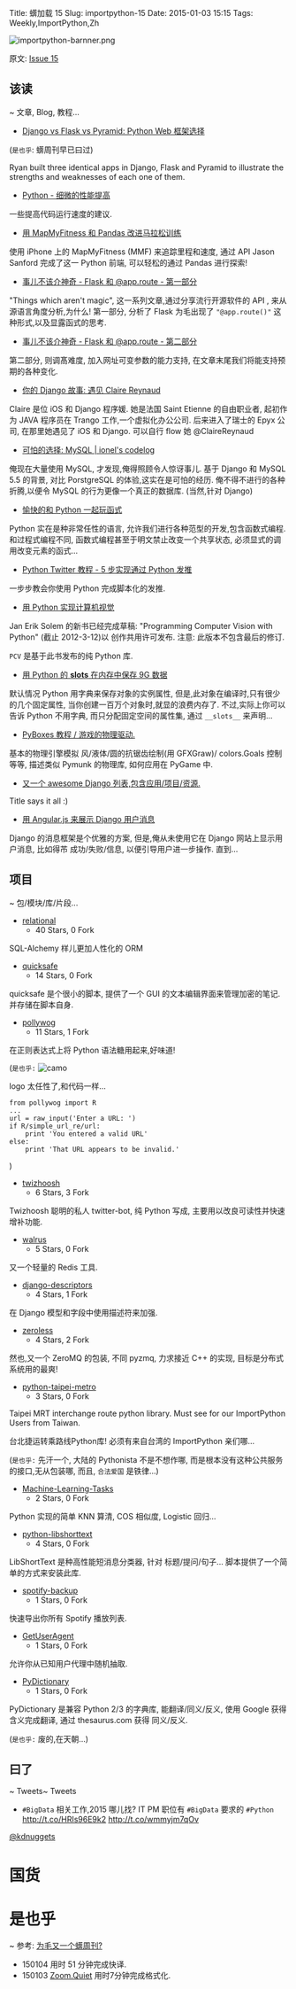 Title: 蠎加载 15
Slug: importpython-15
Date: 2015-01-03 15:15
Tags: Weekly,ImportPython,Zh 

![importpython-barnner.png](http://zoomq.qiniudn.com/ZQCollection/snap/importpython-barnner.png?imageView2/2/h/80)


原文: [Issue 15](http://importpython.com/newsletter/draft/15/)


## 该读
~ 文章, Blog, 教程...

- [Django vs Flask vs Pyramid: Python Web 框架选择](http://importpython.com/click/track/7df2176d1067ab71eb3f42d0fbf7b7ed3fe13dc7?source=www.airpair.com)

(`是也乎`: 蠎周刊早已曰过)

Ryan built three identical apps in Django, Flask and Pyramid to illustrate the strengths and weaknesses of each one of them.

- [Python - 细微的性能提高](http://importpython.com/click/track/0e1df236ae20aeaf23b11909aedcd615e814e954?source=pythonfasterway.uni.me)

一些提高代码运行速度的建议.

- [用 MapMyFitness 和 Pandas 改进马拉松训练](http://importpython.com/click/track/41d80d16a0509387d8161ecbd49fb7358efe7734?source=www.davidketcheson.info)

使用 iPhone 上的 MapMyFitness (MMF) 来追踪里程和速度,
通过 API Jason Sanford 完成了这一 Python 前端,
可以轻松的通过 Pandas 进行探索!

- [事儿不该介神奇 - Flask 和 @app.route - 第一部分](http://importpython.com/click/track/94cce063476e459710067f28e90be9337981a031?source=ains.co)

"Things which aren't magic", 
这一系列文章,通过分享流行开源软件的 API ,
来从源语言角度分析,为什么!
第一部分, 分析了 Flask 为毛出现了
`"@app.route()"`
这种形式,以及显露函式的思考.

- [事儿不该介神奇 - Flask 和 @app.route - 第二部分](http://importpython.com/click/track/31f8e37f28e6253d801a2597a3a3d526dc9572ba?source=ains.co)

第二部分, 则调髙难度,
加入网址可变参数的能力支持,
在文章末尾我们将能支持预期的各种变化.

- [你的 Django 故事: 遇见 Claire Reynaud](http://importpython.com/click/track/5051ea34d27ce6168983eb101009c722292e2772?source=blog.djangogirls.org)

Claire 是位 iOS 和 Django 程序媛. 
她是法国 Saint Etienne 的自由职业者,
起初作为 JAVA 程序员在 Trango 工作,一个虚拟化办公公司.
后来进入了瑞士的 Epyx 公司,
在那里她遇见了 iOS 和 Django.
可以自行 flow 她 @ClaireReynaud



- [可怕的选择: MySQL | ionel's codelog](http://importpython.com/click/track/49f5f80db162ef146b57568825ee2a0d146330cd?source=blog.ionelmc.ro)

俺现在大量使用 MySQL, 
才发现,俺得照顾令人惊讶事儿.
基于 Django 和 MySQL 5.5 的背景,
对比 PorstgreSQL 的体验,这实在是可怕的经历.
俺不得不进行的各种折腾,以便令 MySQL 的行为更像一个真正的数据库.
(当然,针对 Django)

- [愉快的和 Python 一起玩函式](http://importpython.com/click/track/fda184262fc41e49f6f7f41f89c9c3b9d0457139?source=speedfulpanic.net)

Python 实在是种非常任性的语言,
允许我们进行各种范型的开发,包含函数式编程.
和过程式编程不同,
函数式编程甚至于明文禁止改变一个共享状态,
必须显式的调用改变元素的函式...

- [Python Twitter 教程 - 5 步实现通过 Python 发推](http://importpython.com/click/track/3d6fd7bb56134419e4351994191288523037d424?source=nodotcom.org)

一步步教会你使用 Python 完成脚本化的发推.

- [用 Python 实现计算机视觉](http://importpython.com/click/track/9669baa0a90cb0329e220eb0f7a074edef826211?source=programmingcomputervision.com)

Jan Erik Solem 的新书已经完成草稿:
"Programming Computer Vision with Python"
(截止 2012-3-12)以 创作共用许可发布.
注意: 此版本不包含最后的修订.

`PCV` 是基于此书发布的纯 Python 库.

- [用 Python 的 __slots__ 在内存中保存 9G 数据](http://importpython.com/click/track/ccf8cbe90aeecbc771a4594719bc10b203b640b7?source=tech.oyster.com)

默认情况 Python 用字典来保存对象的实例属性,
但是,此对象在编译时,只有很少的几个固定属性,
当你创建一百万个对象时,就显的浪费内存了.
不过,实际上你可以告诉 Python 不用字典,
而只分配固定空间的属性集,
通过 `__slots__` 来声明...


- [PyBoxes 教程 / 游戏的物理驱动.](http://importpython.com/click/track/aa75dac13c51e1e08fb9e990eac6dd216fac402b?source=www.reddit.com)

基本的物理引擎模拟 风/液体/圆的抗锯齿绘制(用 GFXGraw)/ colors.Goals 控制等等,
描述类似 Pymunk 的物理库,
如何应用在 PyGame 中.

- [又一个 awesome Django 列表,包含应用/项目/资源.](http://importpython.com/click/track/a5e05213b5e6467f92139cea2f6c4e9fe2301f2f?source=github.com)

Title says it all :)

- [用 Angular.js 来展示 Django 用户消息](http://importpython.com/click/track/5227bf7f1cebfa5e6ce7f0d98736409f68072cdc?source=birdhouse.org)

Django 的消息框架是个优雅的方案,
但是,俺从未使用它在 Django 网站上显示用户消息,
比如得芇 成功/失败/信息,
以便引导用户进一步操作.
直到...

## 项目
~ 包/模块/库/片段...

- [relational](http://importpython.com/click/track/24f1cc20b803aea58990a35553aadf61f615712c?source=github.com)
    - 40 Stars, 0 Fork

SQL-Alchemy 样儿更加人性化的 ORM

- [quicksafe](http://importpython.com/click/track/2935d9a0a3fe6ff15a1f12fdf7b52766eee2bf83?source=github.com)
    - 14 Stars, 0 Fork

quicksafe 是个很小的脚本,
提供了一个 GUI 的文本编辑界面来管理加密的笔记.
并存储在脚本自身.


- [pollywog](http://importpython.com/click/track/287abd7c13defa7536e283c3efcb549b6a8e5a43?source=github.com)
    - 11 Stars, 1 Fork

在正则表达式上将 Python 语法糖用起来,好味道!

(`是也乎:`
![camo](https://camo.githubusercontent.com/e31877f0c3809a9103c32aefc9b5cb1dcd110dd0/687474703a2f2f6d656469612e636861726c65736c65696665722e636f6d2f626c6f672f70686f746f732f70313431393832323431352e31392e706e67)

logo 太任性了,和代码一样...

    from pollywog import R
    ...
    url = raw_input('Enter a URL: ')
    if R/simple_url_re/url:
        print 'You entered a valid URL'
    else:
        print 'That URL appears to be invalid.'

)

- [twizhoosh](http://importpython.com/click/track/410a68c5d593a23d3cd4d6f530258f994e024401?source=github.com)
    - 6 Stars, 3 Fork

Twizhoosh 聪明的私人 twitter-bot,
纯 Python 写成,
主要用以改良可读性并快速增补功能.

- [walrus](http://importpython.com/click/track/e2ec92bf31342b1776bd4673ad4b2844ba26250d?source=github.com)
    - 5 Stars, 0 Fork

又一个轻量的 Redis 工具.

- [django-descriptors](http://importpython.com/click/track/252e316b402a9e1efa23c5789a0c69bb89af82b8?source=github.com)
    - 4 Stars, 1 Fork

在 Django 模型和字段中使用描述符来加强.

- [zeroless](http://importpython.com/click/track/cfd8240764b5ab5c8ac283709ee82c3ab1fa81d1?source=github.com)
    - 4 Stars, 2 Fork

然也,又一个 ZeroMQ 的包装,
不同 pyzmq,
力求接近 C++ 的实现,
目标是分布式系统用的最爽!


- [python-taipei-metro](http://importpython.com/click/track/e1506bff755aaee5a37eb9a672bca275552243ff?source=github.com)
    - 3 Stars, 0 Fork

Taipei MRT interchange route python library. Must see for our ImportPython Users from Taiwan.

台北捷运转乘路线Python库!
必须有来自台湾的 ImportPython 亲们哪...

(`是也乎:`
先汗一个, 大陆的 Pythonista 不是不想作哪,
而是根本没有这种公共服务的接口,无从包装哪,
而且, `合法爱国` 是铁律...)

- [Machine-Learning-Tasks](http://importpython.com/click/track/042f32bf164fd9d7d725e12078547caa2d291893?source=github.com)
    - 2 Stars, 0 Fork

Python 实现的简单 KNN 算清, COS 相似度, Logistic 回归...

- [python-libshorttext](http://importpython.com/click/track/ba297c3890dfa0dae235c54dd1dd13f92ac8f6a8?source=github.com)
    - 4 Stars, 0 Fork

LibShortText 是种高性能短消息分类器,
针对 标题/提问/句子...
脚本提供了一个简单的方式来安装此库.

- [spotify-backup](http://importpython.com/click/track/eb422620428be6c4d2fab84d74da4a6a709e41e7?source=github.com)
    - 1 Stars, 0 Fork

快速导出你所有 Spotify 播放列表.

- [GetUserAgent](http://importpython.com/click/track/538a9f11a9a25d3ae2915cd1133c25f9a72e14ad?source=github.com)
    - 1 Stars, 0 Fork

允许你从已知用户代理中随机抽取.

- [PyDictionary](http://importpython.com/click/track/f119f60ec5d740267a9ecfe6d25114d9b2752910?source=github.com)
    - 1 Stars, 0 Fork

PyDictionary 是兼容 Python 2/3 的字典库,
能翻译/同义/反义,
使用 Google 获得含义完成翻译,
通过 thesaurus.com 获得 同义/反义.


(`是也乎:`
废的,在天朝...)

## 曰了
~ Tweets~ Tweets

- `#BigData` 相关工作,2015 哪儿找? IT PM 职位有 `#BigData` 要求的 `#Python` http://t.co/HRIs96E9k2 http://t.co/wmmyjm7qOv

[@kdnuggets](https://twitter.com/kdnuggets/status/550377408814387200)

# 国货

# 是也乎
~ 参考: [为毛又一个蠎周刊?](importpython-why)


- 150104 用时 51 分钟完成快译.
- 150103 [Zoom.Quiet](http://zoomquiet.io) 用时7分钟完成格式化.
